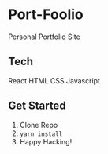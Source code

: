 # Port-Foolio
Personal Portfolio Site 

## Tech
React HTML CSS Javascript

## Get Started
1. Clone Repo
2. `yarn install`
3. Happy Hacking!
